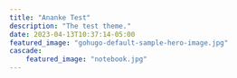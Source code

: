 ```yaml
---
title: "Ananke Test"
description: "The test theme."
date: 2023-04-13T10:37:14-05:00
featured_image: "gohugo-default-sample-hero-image.jpg"
cascade:
    featured_image: "notebook.jpg"
---
```


